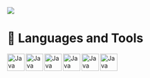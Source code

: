 <img src=https://media3.giphy.com/media/v1.Y2lkPTc5MGI3NjExZWx5NDNyYjhsdmJjeTc1bDUyc24yM2U4aW5heTVnZ2x4YzJ6eHhwMCZlcD12MV9pbnRlcm5hbF9naWZfYnlfaWQmY3Q9Zw/E3cZowYkfP22dz1s37/giphy.gif>

# 🧰 Languages and Tools
<img align="left" alt="Java" width="40px" style="padding-rigth:15px;" src="https://github.com/K1taSun/K1taSun/assets/143649497/28e183d7-7e29-45bc-9d24-55e85df2381f"/>
<img align="left" alt="Java" width="40px" style="padding-rigth:15px;" src="https://github.com/K1taSun/K1taSun/assets/143649497/26af1303-97e1-4270-bdbe-c30b9b935383"/>
<img align="left" alt="Java" width="40px" style="padding-rigth:15px;" src="https://github.com/K1taSun/K1taSun/assets/143649497/ca7568b2-db69-42c0-8de6-e50f43c46223"/>
<img align="left" alt="Java" width="40px" style="padding-rigth:15px;" src="https://github.com/K1taSun/K1taSun/assets/143649497/b09d741c-803b-42f8-aead-3f0ddc608cd7"/>
<img align="left" alt="Java" width="40px" style="padding-rigth:15px;" src="https://github.com/K1taSun/K1taSun/assets/143649497/132267ae-37ce-4b87-a664-8700b7ad7610"/>
<img align="left" alt="Java" width="40px" style="padding-rigth:15px;" src="https://github.com/K1taSun/K1taSun/assets/143649497/40ec4b98-01bd-4721-afdf-3c5d79edf53a"/>
<br/>

















